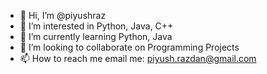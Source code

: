 - 👋 Hi, I’m @piyushraz
- 👀 I’m interested in Python, Java, C++
- 🌱 I’m currently learning Python, Java
- 💞️ I’m looking to collaborate on Programming Projects
- 📫 How to reach me email me: piyush.razdan@gmail.com

<!---
piyushraz/piyushraz is a ✨ special ✨ repository because its `README.md` (this file) appears on your GitHub profile.
You can click the Preview link to take a look at your changes.
--->
